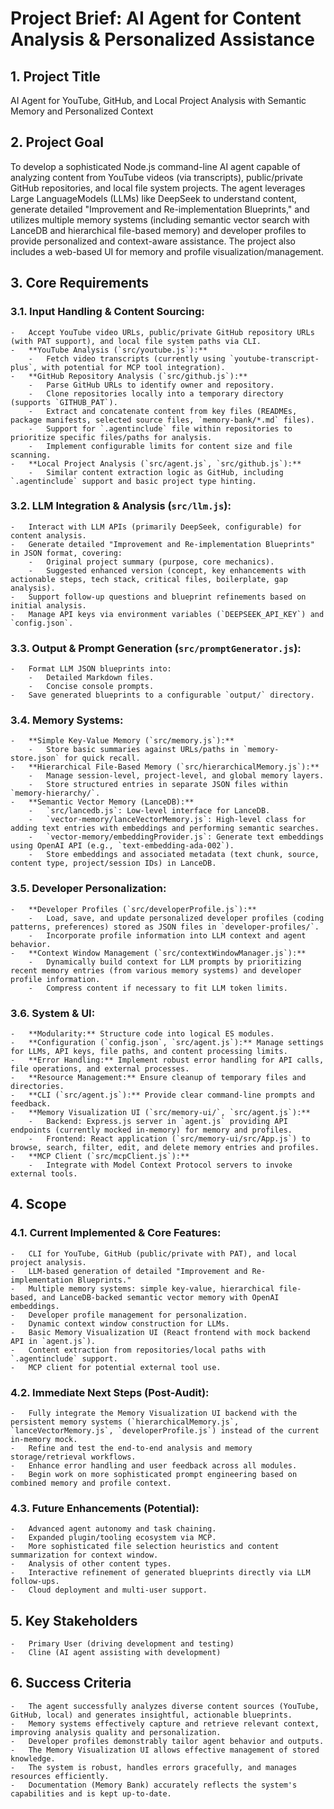 # Project Brief: AI Agent for Content Analysis & Personalized Assistance

## 1. Project Title
AI Agent for YouTube, GitHub, and Local Project Analysis with Semantic Memory and Personalized Context

## 2. Project Goal
To develop a sophisticated Node.js command-line AI agent capable of analyzing content from YouTube videos (via transcripts), public/private GitHub repositories, and local file system projects. The agent leverages Large LanguageModels (LLMs) like DeepSeek to understand content, generate detailed "Improvement and Re-implementation Blueprints," and utilizes multiple memory systems (including semantic vector search with LanceDB and hierarchical file-based memory) and developer profiles to provide personalized and context-aware assistance. The project also includes a web-based UI for memory and profile visualization/management.

## 3. Core Requirements

### 3.1. Input Handling & Content Sourcing:
    -   Accept YouTube video URLs, public/private GitHub repository URLs (with PAT support), and local file system paths via CLI.
    -   **YouTube Analysis (`src/youtube.js`):**
        -   Fetch video transcripts (currently using `youtube-transcript-plus`, with potential for MCP tool integration).
    -   **GitHub Repository Analysis (`src/github.js`):**
        -   Parse GitHub URLs to identify owner and repository.
        -   Clone repositories locally into a temporary directory (supports `GITHUB_PAT`).
        -   Extract and concatenate content from key files (READMEs, package manifests, selected source files, `memory-bank/*.md` files).
        -   Support for `.agentinclude` file within repositories to prioritize specific files/paths for analysis.
        -   Implement configurable limits for content size and file scanning.
    -   **Local Project Analysis (`src/agent.js`, `src/github.js`):**
        -   Similar content extraction logic as GitHub, including `.agentinclude` support and basic project type hinting.

### 3.2. LLM Integration & Analysis (`src/llm.js`):
    -   Interact with LLM APIs (primarily DeepSeek, configurable) for content analysis.
    -   Generate detailed "Improvement and Re-implementation Blueprints" in JSON format, covering:
        -   Original project summary (purpose, core mechanics).
        -   Suggested enhanced version (concept, key enhancements with actionable steps, tech stack, critical files, boilerplate, gap analysis).
    -   Support follow-up questions and blueprint refinements based on initial analysis.
    -   Manage API keys via environment variables (`DEEPSEEK_API_KEY`) and `config.json`.

### 3.3. Output & Prompt Generation (`src/promptGenerator.js`):
    -   Format LLM JSON blueprints into:
        -   Detailed Markdown files.
        -   Concise console prompts.
    -   Save generated blueprints to a configurable `output/` directory.

### 3.4. Memory Systems:
    -   **Simple Key-Value Memory (`src/memory.js`):**
        -   Store basic summaries against URLs/paths in `memory-store.json` for quick recall.
    -   **Hierarchical File-Based Memory (`src/hierarchicalMemory.js`):**
        -   Manage session-level, project-level, and global memory layers.
        -   Store structured entries in separate JSON files within `memory-hierarchy/`.
    -   **Semantic Vector Memory (LanceDB):**
        -   `src/lancedb.js`: Low-level interface for LanceDB.
        -   `vector-memory/lanceVectorMemory.js`: High-level class for adding text entries with embeddings and performing semantic searches.
        -   `vector-memory/embeddingProvider.js`: Generate text embeddings using OpenAI API (e.g., `text-embedding-ada-002`).
        -   Store embeddings and associated metadata (text chunk, source, content type, project/session IDs) in LanceDB.

### 3.5. Developer Personalization:
    -   **Developer Profiles (`src/developerProfile.js`):**
        -   Load, save, and update personalized developer profiles (coding patterns, preferences) stored as JSON files in `developer-profiles/`.
        -   Incorporate profile information into LLM context and agent behavior.
    -   **Context Window Management (`src/contextWindowManager.js`):**
        -   Dynamically build context for LLM prompts by prioritizing recent memory entries (from various memory systems) and developer profile information.
        -   Compress content if necessary to fit LLM token limits.

### 3.6. System & UI:
    -   **Modularity:** Structure code into logical ES modules.
    -   **Configuration (`config.json`, `src/agent.js`):** Manage settings for LLMs, API keys, file paths, and content processing limits.
    -   **Error Handling:** Implement robust error handling for API calls, file operations, and external processes.
    -   **Resource Management:** Ensure cleanup of temporary files and directories.
    -   **CLI (`src/agent.js`):** Provide clear command-line prompts and feedback.
    -   **Memory Visualization UI (`src/memory-ui/`, `src/agent.js`):**
        -   Backend: Express.js server in `agent.js` providing API endpoints (currently mocked in-memory) for memory and profiles.
        -   Frontend: React application (`src/memory-ui/src/App.js`) to browse, search, filter, edit, and delete memory entries and profiles.
    -   **MCP Client (`src/mcpClient.js`):**
        -   Integrate with Model Context Protocol servers to invoke external tools.

## 4. Scope

### 4.1. Current Implemented & Core Features:
    -   CLI for YouTube, GitHub (public/private with PAT), and local project analysis.
    -   LLM-based generation of detailed "Improvement and Re-implementation Blueprints."
    -   Multiple memory systems: simple key-value, hierarchical file-based, and LanceDB-backed semantic vector memory with OpenAI embeddings.
    -   Developer profile management for personalization.
    -   Dynamic context window construction for LLMs.
    -   Basic Memory Visualization UI (React frontend with mock backend API in `agent.js`).
    -   Content extraction from repositories/local paths with `.agentinclude` support.
    -   MCP client for potential external tool use.

### 4.2. Immediate Next Steps (Post-Audit):
    -   Fully integrate the Memory Visualization UI backend with the persistent memory systems (`hierarchicalMemory.js`, `lanceVectorMemory.js`, `developerProfile.js`) instead of the current in-memory mock.
    -   Refine and test the end-to-end analysis and memory storage/retrieval workflows.
    -   Enhance error handling and user feedback across all modules.
    -   Begin work on more sophisticated prompt engineering based on combined memory and profile context.

### 4.3. Future Enhancements (Potential):
    -   Advanced agent autonomy and task chaining.
    -   Expanded plugin/tooling ecosystem via MCP.
    -   More sophisticated file selection heuristics and content summarization for context window.
    -   Analysis of other content types.
    -   Interactive refinement of generated blueprints directly via LLM follow-ups.
    -   Cloud deployment and multi-user support.

## 5. Key Stakeholders
    -   Primary User (driving development and testing)
    -   Cline (AI agent assisting with development)

## 6. Success Criteria
    -   The agent successfully analyzes diverse content sources (YouTube, GitHub, local) and generates insightful, actionable blueprints.
    -   Memory systems effectively capture and retrieve relevant context, improving analysis quality and personalization.
    -   Developer profiles demonstrably tailor agent behavior and outputs.
    -   The Memory Visualization UI allows effective management of stored knowledge.
    -   The system is robust, handles errors gracefully, and manages resources efficiently.
    -   Documentation (Memory Bank) accurately reflects the system's capabilities and is kept up-to-date.
